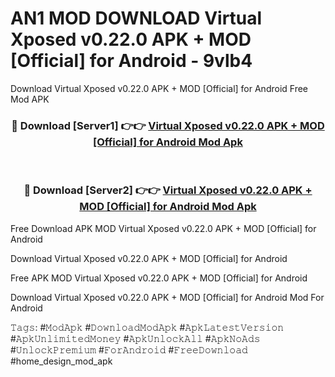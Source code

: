 # AN1 MOD DOWNLOAD Virtual Xposed v0.22.0 APK + MOD [Official] for Android - 9vlb4
Download Virtual Xposed v0.22.0 APK + MOD [Official] for Android Free Mod APK

<div align="center">
<h3>🔴 Download [Server1] 👉👉 <a href="https://apk-comot.site?title=Virtual_Xposed_v0.22.0_APK_+_MOD_[Official]_for_Android">Virtual Xposed v0.22.0 APK + MOD [Official] for Android Mod Apk</a></h3><br>

<h3>🔴 Download [Server2] 👉👉 <a href="https://apk-comot.site?title=Virtual_Xposed_v0.22.0_APK_+_MOD_[Official]_for_Android">Virtual Xposed v0.22.0 APK + MOD [Official] for Android Mod Apk</a></h3>
</div>


Free Download APK MOD Virtual Xposed v0.22.0 APK + MOD [Official] for Android

Download Virtual Xposed v0.22.0 APK + MOD [Official] for Android 

Free APK MOD Virtual Xposed v0.22.0 APK + MOD [Official] for Android 

Download Virtual Xposed v0.22.0 APK + MOD [Official] for Android Mod For Android

𝚃𝚊𝚐𝚜: #𝙼𝚘𝚍𝙰𝚙𝚔 #𝙳𝚘𝚠𝚗𝚕𝚘𝚊𝚍𝙼𝚘𝚍𝙰𝚙𝚔 #𝙰𝚙𝚔𝙻𝚊𝚝𝚎𝚜𝚝𝚅𝚎𝚛𝚜𝚒𝚘𝚗 #𝙰𝚙𝚔𝚄𝚗𝚕𝚒𝚖𝚒𝚝𝚎𝚍𝙼𝚘𝚗𝚎𝚢 #𝙰𝚙𝚔𝚄𝚗𝚕𝚘𝚌𝚔𝙰𝚕𝚕 #𝙰𝚙𝚔𝙽𝚘𝙰𝚍𝚜 #𝚄𝚗𝚕𝚘𝚌𝚔𝙿𝚛𝚎𝚖𝚒𝚞𝚖 #𝙵𝚘𝚛𝙰𝚗𝚍𝚛𝚘𝚒𝚍 #𝙵𝚛𝚎𝚎𝙳𝚘𝚠𝚗𝚕𝚘𝚊𝚍 #home_design_mod_apk
